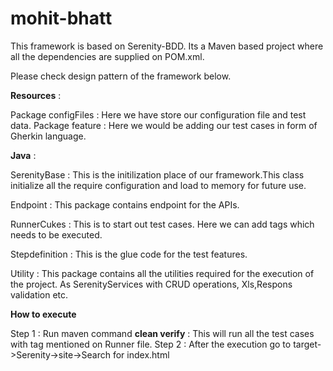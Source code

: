 # mohit-bhatt

This framework is based on Serenity-BDD. Its a Maven based project where all the dependencies are supplied on POM.xml. 

Please check design pattern of the framework below.

<b>Resources</b> :

Package configFiles : Here we have store our configuration file and test data.
Package feature : Here we would be adding our test cases in form of Gherkin language.

<b>Java</b> :

SerenityBase : This is the initilization place of our framework.This class initialize all the require configuration and load to memory for future use.

Endpoint : This package contains endpoint for the APIs.

RunnerCukes : This is to start out test cases. Here we can add tags which needs to be executed.

Stepdefinition : This is the glue code for the test features.

Utility : This package contains all the utilities required for the execution of the project. As SerenityServices with CRUD operations, Xls,Respons validation etc.

<b>How to execute</b>

Step 1 : Run maven command <b>clean verify</b> : This will run all the test cases with tag mentioned on Runner file.
Step 2 : After the execution go to target->Serenity->site->Search for index.html
